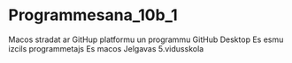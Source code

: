 # Programmesana_10b_1
Macos stradat ar GitHup platformu un programmu GitHub Desktop
Es esmu izcils programmetajs
Es macos Jelgavas 5.vidusskola
